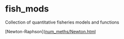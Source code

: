 # fish_mods
Collection of quantitative fisheries models and functions

[Newton-Raphson]([num_meths/Newton.html](https://lidach.github.io/quant-fish/num_meths/Newton.html)
